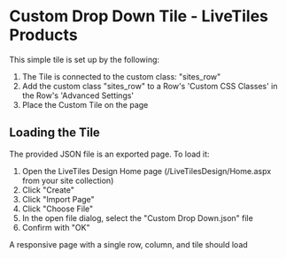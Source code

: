 Custom Drop Down Tile - LiveTiles Products
==============================
This simple tile is set up by the following:

1) The Tile is connected to the custom class: "sites_row"
2) Add the custom class "sites_row" to a Row's 'Custom CSS Classes' in the Row's 'Advanced Settings'
3) Place the Custom Tile on the page

Loading the Tile
----------------------------------
The provided JSON file is an exported page. To load it:

1) Open the LiveTiles Design Home page (/LiveTilesDesign/Home.aspx from your site collection)
2) Click "Create"
3) Click "Import Page"
4) Click "Choose File"
5) In the open file dialog, select the "Custom Drop Down.json" file
5) Confirm with "OK"

A responsive page with a single row, column, and tile should load